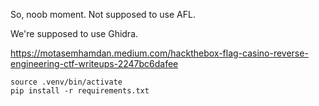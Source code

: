 So, noob moment. Not supposed to use AFL.

We're supposed to use Ghidra. 

<https://motasemhamdan.medium.com/hackthebox-flag-casino-reverse-engineering-ctf-writeups-2247bc6dafee>

    source .venv/bin/activate
    pip install -r requirements.txt